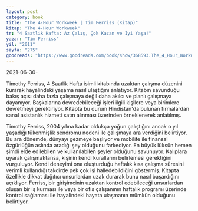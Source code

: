 ```yaml
---
layout: post
category: book
title: "The 4-Hour Workweek | Tim Ferriss (Kitap)"
kitap: "The 4-Hour Workweek"
tr: "4 Saatlik Hafta: Az Çalış, Çok Kazan ve İyi Yaşa!"
yazar: "Tim Ferriss"
yil: "2011"
sayfa: "275"
goodreads: "https://www.goodreads.com/book/show/368593.The_4_Hour_Workweek"
---
```


2021-06-30-

Timothy Ferriss, 4 Saatlik Hafta isimli kitabında uzaktan çalışma düzenini kurarak hayalindeki yaşama nasıl ulaştığını anlatıyor. Kitabın savunduğu bakış açısı daha fazla çalışmaya değil daha akılcı ve planlı çalışmaya dayanıyor. Başkalarına devredebileceği işleri ilgili kişilere veya birimlere devretmeyi gerektiriyor. Kitapta bu durum Hindistan'da bulunan firmalardan sanal asistanlık hizmeti satın alınması üzerinden örneklenerek anlatılmış.

Timothy Ferriss, 2004 yılına kadar oldukça yoğun çalıştığını ancak o yıl yaşadığı tükenmişlik sendromu nedeni ile çalışmaya ara verdiğini belirtiyor. Bu ara dönemde, dünyayı gezmeye başlıyor ve mobilite ile finansal özgürlüğün aslında aradığı şey olduğunu farkediyor. En büyük lüksün hemen şimdi elde edilebilen ve kullanılabilen şeyler olduğunu savunuyor. Kalıplara uyarak çalışmaktansa, kişinin kendi kurallarını belirlemesi gerektiğini vurguluyor. Kendi deneyimi ona oluşturduğu haftalık kısa çalışma süresini verimli kullandığı takdirde pek çok işi halledebildiğini göstermiş. Kitapta özellikle dikkat dağıtıcı unsurlardan uzak durarak bunu nasıl başardığını açıklıyor.
Ferriss, bir girişimcinin uzaktan kontrol edebileceği unsurlardan oluşan bir iş kurması ile veya bir ofis çalışanının haftalık programı üzerinde kontrol sağlaması ile hayalindeki hayata ulaşmanın mümkün olduğunu belirtiyor.
